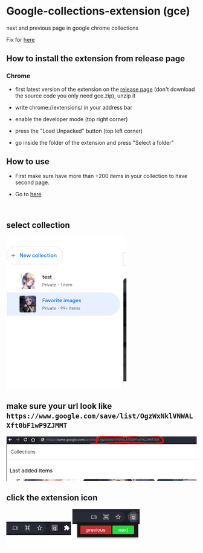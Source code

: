# Google-collections-extension (gce)

next and previous page in google chrome collections

Fix for [here](https://support.google.com/websearch/thread/13496475/collections-not-showing-all-saved?hl=en)

## How to install the extension from release page

### Chrome
- first latest version of the extension on the [release page](https://github.com/Senpai-10/google-collections-extension/releases) (don't download the source code you only need gce.zip), unzip it 

- write chrome://extensions/ in your address bar

- enable the developer mode (top right corner)

- press the "Load Unpacked" button (top left corner)

- go inside the folder of the extension and press "Select a folder"

## How to use

- First make sure have more than +200 items in your collection to have second page.

- Go to [here](https://www.google.com/save)

<br>

## select collection 

![](images/1.png)


## make sure your url look like `https://www.google.com/save/list/OgzWxNklVNWALXft0bF1wP9ZJMMT`

![](images/2.png)


## click the extension icon

![](images/3.png)
![](images/4.png)

